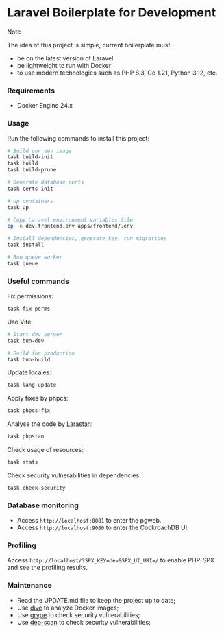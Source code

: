 # Laravel Boilerplate for Development

> [!NOTE]
> The idea of this project is simple, current boilerplate must:
> - be on the latest version of Laravel
> - be lightweight to run with Docker
> - to use modern technologies such as PHP 8.3, Go 1.21, Python 3.12, etc.

### Requirements

- Docker Engine 24.x

### Usage

Run the following commands to install this project:

```bash
# Build our dev image
task build-init
task build
task build-prune

# Generate database certs
task certs-init

# Up containers
task up

# Copy Laravel environment variables file
cp -n dev-frontend.env apps/frontend/.env

# Install dependencies, generate key, run migrations
task install

# Run queue worker
task queue
```

### Useful commands

Fix permissions:

```bash
task fix-perms
```

Use Vite:

```bash
# Start dev server
task bun-dev

# Build for production
task bun-build
```

Update locales:

```bash
task lang-update
```

Apply fixes by phpcs:

```bash
task phpcs-fix
```

Analyse the code by [Larastan](https://github.com/larastan/larastan):

```bash
task phpstan
```

Check usage of resources:

```bash
task stats
```

Check security vulnerabilities in dependencies:

```bash
task check-security
```

### Database monitoring

- Access `http://localhost:8081` to enter the pgweb.
- Access `http://localhost:9080` to enter the CockroachDB UI.

### Profiling

Access `http://localhost/?SPX_KEY=dev&SPX_UI_URI=/` to enable PHP-SPX and see the profiling results.

### Maintenance

- Read the UPDATE.md file to keep the project up to date;
- Use [dive](https://github.com/wagoodman/dive) to analyze Docker images;
- Use [grype](https://github.com/anchore/grype) to check security vulnerabilities;
- Use [dep-scan](https://github.com/owasp-dep-scan/dep-scan) to check security vulnerabilities;
